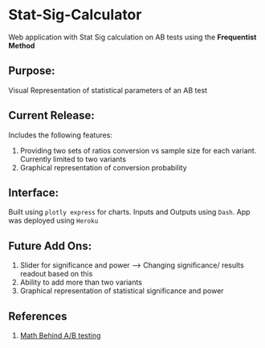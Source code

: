 # Stat-Sig-Calculator
Web application with Stat Sig calculation on AB tests using the **Frequentist Method**

## Purpose:
Visual Representation of statistical parameters of an AB test

## Current Release:
Includes the following features:
1. Providing two sets of ratios conversion vs sample size for each variant. Currently limited to two variants <br>
2. Graphical representation of conversion probability

## Interface:
Built using  `plotly express` for charts. Inputs and Outputs using `Dash`. App was deployed using `Heroku`

## Future Add Ons:
1. Slider for significance and power --> Changing significance/ results readout based on this
2. Ability to add more than two variants
3. Graphical representation of statistical significance and power

## References
1. [Math Behind A/B testing](https://towardsdatascience.com/the-math-behind-a-b-testing-with-example-code-part-1-of-2-7be752e1d06f)
